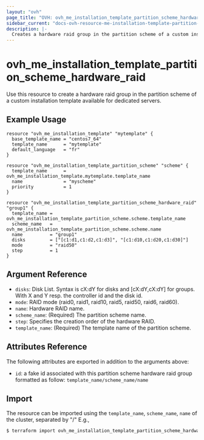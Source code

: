 ```yaml
---
layout: "ovh"
page_title: "OVH: ovh_me_installation_template_partition_scheme_hardware_raid"
sidebar_current: "docs-ovh-resource-me-installation-template-partition-scheme-hardware-raid"
description: |-
  Creates a hardware raid group in the partition scheme of a custom installation template available for dedicated servers.
---
```


# ovh_me_installation_template_partition_scheme_hardware_raid

Use this resource to create a hardware raid group in the partition scheme of a custom installation template available for dedicated servers.

## Example Usage

```hcl
resource "ovh_me_installation_template" "mytemplate" {
  base_template_name = "centos7_64"
  template_name      = "mytemplate"
  default_language   = "fr"
}

resource "ovh_me_installation_template_partition_scheme" "scheme" {
  template_name      = ovh_me_installation_template.mytemplate.template_name
  name               = "myscheme"
  priority           = 1
}

resource "ovh_me_installation_template_partition_scheme_hardware_raid" "group1" {
  template_name = ovh_me_installation_template_partition_scheme.scheme.template_name
  scheme_name   = ovh_me_installation_template_partition_scheme.scheme.name
  name          = "group1"
  disks         = ["[c1:d1,c1:d2,c1:d3]", "[c1:d10,c1:d20,c1:d30]"]
  mode          = "raid50"
  step          = 1
}

```

## Argument Reference

* `disks`: Disk List. Syntax is cX:dY for disks and [cX:dY,cX:dY] for groups. With X and Y resp. the controller id and the disk id.
* `mode`: RAID mode (raid0, raid1, raid10, raid5, raid50, raid6, raid60).
* `name`: Hardware RAID name.
* `scheme_name`: (Required) The partition scheme name.
* `step`: Specifies the creation order of the hardware RAID.
* `template_name`: (Required) The template name of the partition scheme.


## Attributes Reference

The following attributes are exported in addition to the arguments above:

* `id`: a fake id associated with this partition scheme hardware raid group formatted as follow: `template_name/scheme_name/name`

## Import

The resource can be imported using the `template_name`, `scheme_name`, `name` of the cluster, separated by "/" E.g.,

```bash
$ terraform import ovh_me_installation_template_partition_scheme_hardware_raid.group1 template_name/scheme_name/name
```